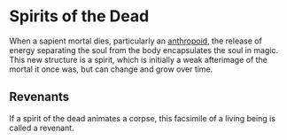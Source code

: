 # Spirits of the Dead

When a sapient mortal dies, particularly an [anthropoid](../anthropoids/introduction.md), the release of energy separating the soul from the body encapsulates the soul in magic. This new structure is a spirit, which is initially a weak afterimage of the mortal it once was, but can change and grow over time.

## Revenants

If a spirit of the dead animates a corpse, this facsimile of a living being is called a revenant.